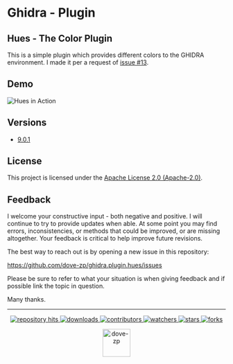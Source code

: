 # Ghidra - Plugin
## Hues - The Color Plugin

This is a simple plugin which provides different colors to the GHIDRA environment. I made it per a request of [issue #13](https://github.com/NationalSecurityAgency/ghidra/issues/13).

## Demo

![Hues in Action](https://i.imgur.com/lMCWPwd.gif)

## Versions

* [9.0.1](https://github.com/dove-zp/ghidra.plugin.hues/tree/9.0.1)

## License

This project is licensed under the [Apache License 2.0 (Apache-2.0)](https://tldrlegal.com/license/apache-license-2.0-(apache-2.0)). 

<!--  -->

## Feedback

I welcome your constructive input - both negative and positive. I will continue to try to provide updates when able. At some point you may find errors, inconsistencies, or methods that could be improved, or are missing altogether. Your feedback is critical to help improve future revisions.

The best way to reach out is by opening a new issue in this repository:

https://github.com/dove-zp/ghidra.plugin.hues/issues

Please be sure to refer to what your situation is when giving feedback and if possible link the topic in question.

Many thanks.

<hr/>

<p align="center">
  <p align="center">
    <a href="https://hits.seeyoufarm.com/api/count/graph/dailyhits.svg?url=https://github.com/dove-zp/ghidra.plugin.hues">
      <img src="https://hits.seeyoufarm.com/api/count/incr/badge.svg?url=https%3A%2F%2Fgithub.com%2Fdove-zp%2Fghidra.plugin.hues&count_bg=%2379C83D&title_bg=%23555555&icon=&icon_color=%23E7E7E7&title=hits&edge_flat=true" alt="repository hits">
    </a>
    <a href="https://github.com/dove-zp/ghidra.plugin.hues/releases">
      <img src="https://img.shields.io/github/downloads/dove-zp/ghidra.plugin.hues/total?style=flat-square" alt="downloads"/>
    </a>
    <a href="https://github.com/dove-zp/ghidra.plugin.hues/graphs/contributors">
      <img src="https://img.shields.io/github/contributors/dove-zp/ghidra.plugin.hues?style=flat-square" alt="contributors"/>
    </a>
    <a href="https://github.com/dove-zp/ghidra.plugin.hues/watchers">
      <img src="https://img.shields.io/github/watchers/dove-zp/ghidra.plugin.hues?style=flat-square" alt="watchers"/>
    </a>
    <a href="https://github.com/dove-zp/ghidra.plugin.hues/stargazers">
      <img src="https://img.shields.io/github/stars/dove-zp/ghidra.plugin.hues?style=flat-square" alt="stars"/>
    </a>
    <a href="https://github.com/dove-zp/ghidra.plugin.hues/network/members">
      <img src="https://img.shields.io/github/forks/dove-zp/ghidra.plugin.hues?style=flat-square" alt="forks"/>
    </a>
  </p>
</p>

<p align="center">
  <a href="https://github.com/dove-zp">
    <img width="64" heigth="64" src="https://avatars.githubusercontent.com/u/89095890" alt="dove-zp"/>
  </a>  
</p>
